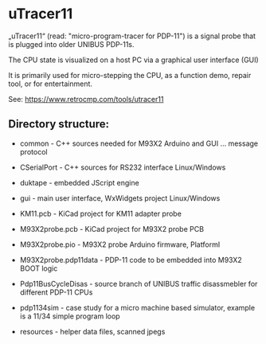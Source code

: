 # uTracer11

„uTracer11“ (read: "micro-program-tracer for PDP-11") is a signal probe that is plugged into older UNIBUS PDP-11s.

The CPU state is visualized on a host PC via a graphical user interface (GUI)

It is primarily used for micro-stepping the CPU, as a function demo, repair tool, or for entertainment.

See: https://www.retrocmp.com/tools/utracer11

## Directory structure:
* common - C++ sources needed for M93X2 Arduino and GUI ... message protocol
* CSerialPort - C++ sources for RS232 interface Linux/Windows
* duktape - embedded JScript engine

* gui - main user interface, WxWidgets project Linux/Windows

* KM11.pcb - KiCad project for KM11 adapter probe

* M93X2probe.pcb - KiCad project for M93X2 probe PCB

* M93X2probe.pio - M93X2 probe Arduino firmware, PlatformI

* M93X2probe.pdp11data - PDP-11 code to be embedded into M93X2 BOOT logic

* Pdp11BusCycleDisas - source branch of UNIBUS traffic disassmebler for different PDP-11 CPUs

* pdp1134sim - case study for a micro machine based simulator, example is a 11/34 simple program loop

* resources - helper data files, scanned jpegs

